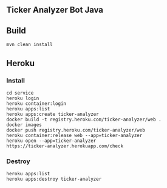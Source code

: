 ## Ticker Analyzer Bot Java

## Build

```
mvn clean install
```

## Heroku

### Install

```
cd service
heroku login
heroku container:login
heroku apps:list
heroku apps:create ticker-analyzer
docker build -t registry.heroku.com/ticker-analyzer/web .
docker images
docker push registry.heroku.com/ticker-analyzer/web
heroku container:release web --app=ticker-analyzer
heroku open --app=ticker-analyzer
https://ticker-analyzer.herokuapp.com/check
```

### Destroy

```
heroku apps:list
heroku apps:destroy ticker-analyzer
```
